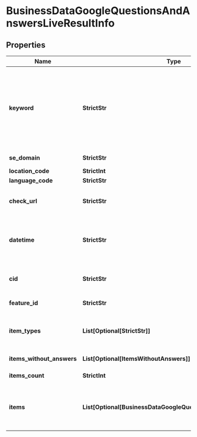 # BusinessDataGoogleQuestionsAndAnswersLiveResultInfo


## Properties

| Name | Type | Description | Notes |
|------------ | ------------- | ------------- | -------------|
**keyword** | **StrictStr** | keyword received in a POST array<br>keyword is returned with decoded %## (plus character ‘+’ will be decoded to a space character)<br>this field will contain the cid parameter if you specified it in the keyword field when setting a task;<br>example:<br>cid:2946633002421908862<br>learn more about the parameter in this help center article |[optional]|
**se_domain** | **StrictStr** | search engine domain as specified in a POST array |[optional]|
**location_code** | **StrictInt** | location code in a POST array |[optional]|
**language_code** | **StrictStr** | language code in a POST array |[optional]|
**check_url** | **StrictStr** | direct URL to search engine results<br>you can use it to make sure that we provided accurate results |[optional]|
**datetime** | **StrictStr** | date and time when the result was received<br>in the UTC format: “yyyy-mm-dd hh-mm-ss +00:00”<br>example:<br>2019-11-15 12:57:46 +00:00 |[optional]|
**cid** | **StrictStr** | google-defined client id<br>unique id of a local establishment;<br>learn more about the identifier in this help center article |[optional]|
**feature_id** | **StrictStr** | unique identifier of the SERP feature |[optional]|
**item_types** | **List[Optional[StrictStr]]** | item types<br>types of search engine results encountered in the items array;<br>possible item types: google_business_question_item |[optional]|
**items_without_answers** | **List[Optional[ItemsWithoutAnswers]]** | array of google business question items without answers |[optional]|
**items_count** | **StrictInt** | the number of items in the items array |[optional]|
**items** | **List[Optional[BusinessDataGoogleQuestionsAndAnswersItem]]** | array of items within google_business_question_item<br>contains answers to the google business questions;<br>possible item types google_business_answer_element |[optional]|